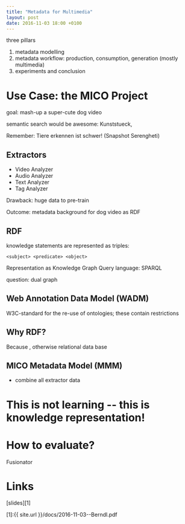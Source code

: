 ```yaml
---
title: "Metadata for Multimedia"
layout: post
date: 2016-11-03 18:00 +0100
---
```


three pillars
1. metadata modelling
2. metadata workflow: production, consumption, generation (mostly multimedia)
3. experiments and conclusion

# Use Case: the MICO Project

goal: mash-up a super-cute dog video

semantic search would be awesome: Kunststueck,

Remember: Tiere erkennen ist schwer! (Snapshot Serengheti)

## Extractors

- Video Analyzer
- Audio Analyzer
- Text Analyzer
- Tag Analyzer

Drawback: huge data to pre-train

Outcome: metadata background for dog video as RDF

## RDF

knowledge statements are represented as triples:

    <subject> <predicate> <object>

Representation as Knowledge Graph
Query language: SPARQL

question: dual graph

## Web Annotation Data Model (WADM)

W3C-standard
for the re-use of ontologies; these contain restrictions

## Why RDF?

Because <reasons>, otherwise relational data base

## MICO Metadata Model (MMM)

- combine all extractor data

# This is not learning -- this is knowledge representation!

# How to evaluate?

Fusionator

# Links

[slides][1]

[1]:{{ site.url }}/docs/2016-11-03--Berndl.pdf
